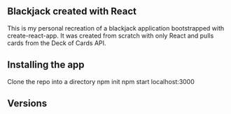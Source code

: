 ## Blackjack created with React

This is my personal recreation of a blackjack application bootstrapped with create-react-app. It was created from scratch with only React and pulls cards from
the Deck of Cards API.

## Installing the app

Clone the repo into a directory
npm init
npm start
localhost:3000

## Versions